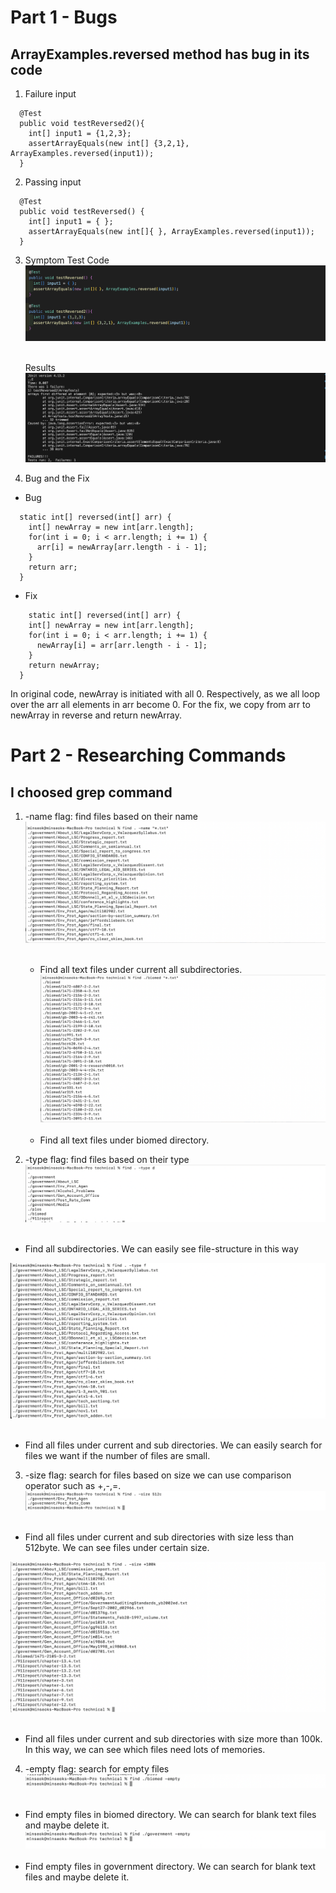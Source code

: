 # Part 1 - Bugs
## ArrayExamples.reversed method has bug in its code 



1. Failure input
```
  @Test
  public void testReversed2(){
    int[] input1 = {1,2,3};
    assertArrayEquals(new int[] {3,2,1}, ArrayExamples.reversed(input1));
  }
```
2. Passing input
```
  @Test
  public void testReversed() {
    int[] input1 = { };
    assertArrayEquals(new int[]{ }, ArrayExamples.reversed(input1));
  }
```
3. Symptom
   Test Code
   ![Code](Code.png)
   &nbsp;&nbsp;&nbsp;&nbsp;&nbsp;
   
   Results
   ![Result](Failure.png)
   
5. Bug and the Fix
- Bug
```
  static int[] reversed(int[] arr) {
    int[] newArray = new int[arr.length];
    for(int i = 0; i < arr.length; i += 1) {
      arr[i] = newArray[arr.length - i - 1];
    }
    return arr;
  }
```

  - Fix
    
```
    static int[] reversed(int[] arr) {
    int[] newArray = new int[arr.length];
    for(int i = 0; i < arr.length; i += 1) {
      newArray[i] = arr[arr.length - i - 1];
    }
    return newArray;
  }
```
In original code, newArray is initiated with all 0. Respectively, as we  all loop over the arr all elements in arr become 0.
For the fix, we copy from arr to newArray in reverse and return newArray.




# Part 2 - Researching Commands
## I choosed grep command

1. -name flag: find files based on their name&nbsp;
   ![find_name1](find_name1.png)
   &nbsp;&nbsp;&nbsp;&nbsp;&nbsp;
   - Find all text files under current all subdirectories.
   ![find_nam2](find_name2.png)
   &nbsp;&nbsp;&nbsp;&nbsp;&nbsp;
   - Find all text files under biomed directory.
   

   
3. -type flag: find files based on their type&nbsp;
   ![find_type1](find_type1.png)
   &nbsp;&nbsp;&nbsp;&nbsp;&nbsp;
  - Find all subdirectories. We can easily see file-structure in this way
    &nbsp; &nbsp; &nbsp; &nbsp;&nbsp;

   ![find_type2](find_type2.png)
   &nbsp;&nbsp;&nbsp;&nbsp;&nbsp;
  - Find all files under current and sub directories. We can easily search for files we want if the number of files are small.
          &nbsp; &nbsp; &nbsp; &nbsp;&nbsp;

  
3. -size flag: search for files based on size we can use comparison operator such as +,-,=.&nbsp;
  ![find_size1](find_size1.png)
  &nbsp; &nbsp; &nbsp; &nbsp;&nbsp;
  - Find all files under current and sub directories with size less than 512byte. We can see files under certain size.
   &nbsp; &nbsp; &nbsp; &nbsp;&nbsp;

  ![find_size2](find_size2.png)
  &nbsp;&nbsp;&nbsp;&nbsp;&nbsp;
  - Find all files under current and sub directories with size more than 100k. In this way, we can see which files need lots of memories.
 &nbsp; &nbsp; &nbsp; &nbsp;&nbsp;

4. -empty flag: search for empty files&nbsp;
   ![find_empty1](find_empty1.png)
   &nbsp;&nbsp; &nbsp;&nbsp;&nbsp;
  - Find empty files in biomed directory. We can search for blank text files and maybe delete it.
   ![find_empty2](find_empty2.png)
   &nbsp;&nbsp;&nbsp;&nbsp;&nbsp;
  - Find empty files in government directory. We can search for blank text files and maybe delete it.
  &nbsp; &nbsp; &nbsp; &nbsp;&nbsp;

